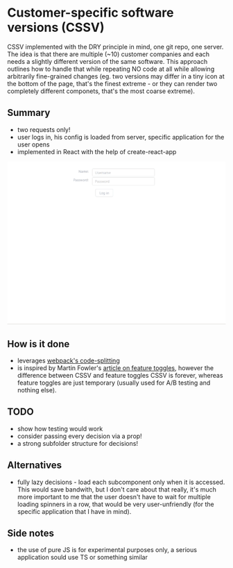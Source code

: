 # Customer-specific software versions (CSSV) #
CSSV implemented with the DRY principle in mind, one git repo, one server. The idea is that there are multiple (~10) customer companies and each needs a slightly different version of the same software. This approach outlines how to handle that while repeating NO code at all while allowing arbitrarily fine-grained changes (eg. two versions may differ in a tiny icon at the bottom of the page, that's the finest extreme - or they can render two completely different componets, that's the most coarse extreme).

## Summary ##
- two requests only!
- user logs in, his config is loaded from server, specific application for the user opens
- implemented in React with the help of create-react-app

![CSSV](cssv.gif "CSSV")

## How is it done ##
- leverages [webpack's code-splitting](https://webpack.js.org/guides/code-splitting/)
- is inspired by Martin Fowler's [article on feature toggles](https://martinfowler.com/articles/feature-toggles.html), however the difference between CSSV and feature toggles CSSV
is forever, whereas feature toggles are just temporary (usually used for A/B testing and nothing else). 

## TODO ##
- show how testing would work
- consider passing every decision via a prop!
- a strong subfolder structure for decisions!

## Alternatives ##
- fully lazy decisions - load each subcomponent only when it is accessed. This would save bandwith, but I don't care about that really, it's much more important to me that the user doesn't have to wait for multiple loading spinners in a row, that would be very user-unfriendly (for the specific application that I have in mind).

## Side notes ##
- the use of pure JS is for experimental purposes only, a serious application sould use TS or something similar